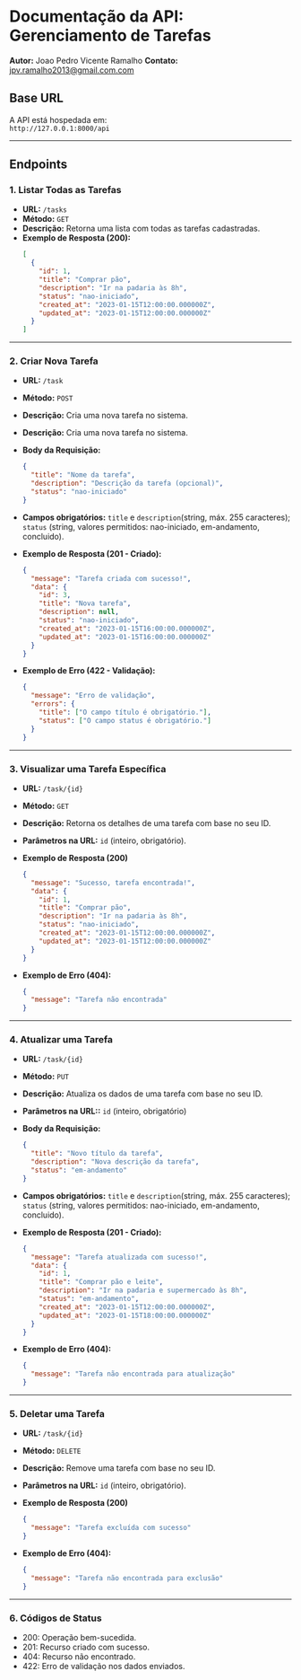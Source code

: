 # Documentação da API: Gerenciamento de Tarefas

**Autor:** Joao Pedro Vicente Ramalho
**Contato:** [jpv.ramalho2013@gmail.com.com](mailto:jpv.ramalho2013@gmail.com)

## **Base URL**

A API está hospedada em:  
`http://127.0.0.1:8000/api`

---

## **Endpoints**

### **1. Listar Todas as Tarefas**

- **URL:** `/tasks`
- **Método:** `GET`
- **Descrição:** Retorna uma lista com todas as tarefas cadastradas.
- **Exemplo de Resposta (200):**
  ```json
  [
    {
      "id": 1,
      "title": "Comprar pão",
      "description": "Ir na padaria às 8h",
      "status": "nao-iniciado",
      "created_at": "2023-01-15T12:00:00.000000Z",
      "updated_at": "2023-01-15T12:00:00.000000Z"
    }
  ]
  ```

---

### **2. Criar Nova Tarefa**

- **URL:** `/task`
- **Método:** `POST`
- **Descrição:** Cria uma nova tarefa no sistema.
- **Descrição:** Cria uma nova tarefa no sistema.
- **Body da Requisição:**

  ```json
  {
    "title": "Nome da tarefa",
    "description": "Descrição da tarefa (opcional)",
    "status": "nao-iniciado"
  }
  ```

- **Campos obrigatórios:** `title` e `description`(string, máx. 255 caracteres); `status` (string, valores permitidos: nao-iniciado, em-andamento, concluido).

- **Exemplo de Resposta (201 - Criado):**

  ```json
  {
    "message": "Tarefa criada com sucesso!",
    "data": {
      "id": 3,
      "title": "Nova tarefa",
      "description": null,
      "status": "nao-iniciado",
      "created_at": "2023-01-15T16:00:00.000000Z",
      "updated_at": "2023-01-15T16:00:00.000000Z"
    }
  }
  ```

- **Exemplo de Erro (422 - Validação):**

  ```json
  {
    "message": "Erro de validação",
    "errors": {
      "title": ["O campo título é obrigatório."],
      "status": ["O campo status é obrigatório."]
    }
  }
  ```

---

### **3. Visualizar uma Tarefa Específica**

- **URL:** `/task/{id}`
- **Método:** `GET`
- **Descrição:** Retorna os detalhes de uma tarefa com base no seu ID.
- **Parâmetros na URL:** `id` (inteiro, obrigatório).
- **Exemplo de Resposta (200)**

  ```json
  {
    "message": "Sucesso, tarefa encontrada!",
    "data": {
      "id": 1,
      "title": "Comprar pão",
      "description": "Ir na padaria às 8h",
      "status": "nao-iniciado",
      "created_at": "2023-01-15T12:00:00.000000Z",
      "updated_at": "2023-01-15T12:00:00.000000Z"
    }
  }
  ```

- **Exemplo de Erro (404):**

  ```json
  {
    "message": "Tarefa não encontrada"
  }
  ```

---

### **4. Atualizar uma Tarefa**

- **URL:** `/task/{id}`
- **Método:** `PUT`
- **Descrição:** Atualiza os dados de uma tarefa com base no seu ID.
- **Parâmetros na URL::** `id` (inteiro, obrigatório)
- **Body da Requisição:**

  ```json
  {
    "title": "Novo título da tarefa",
    "description": "Nova descrição da tarefa",
    "status": "em-andamento"
  }
  ```

- **Campos obrigatórios:** `title` e `description`(string, máx. 255 caracteres); `status` (string, valores permitidos: nao-iniciado, em-andamento, concluido).

- **Exemplo de Resposta (201 - Criado):**

  ```json
  {
    "message": "Tarefa atualizada com sucesso!",
    "data": {
      "id": 1,
      "title": "Comprar pão e leite",
      "description": "Ir na padaria e supermercado às 8h",
      "status": "em-andamento",
      "created_at": "2023-01-15T12:00:00.000000Z",
      "updated_at": "2023-01-15T18:00:00.000000Z"
    }
  }
  ```

- **Exemplo de Erro (404):**

  ```json
  {
    "message": "Tarefa não encontrada para atualização"
  }
  ```

---

### **5. Deletar uma Tarefa**

- **URL:** `/task/{id}`
- **Método:** `DELETE`
- **Descrição:** Remove uma tarefa com base no seu ID.
- **Parâmetros na URL:** `id` (inteiro, obrigatório).
- **Exemplo de Resposta (200)**

  ```json
  {
    "message": "Tarefa excluída com sucesso"
  }
  ```

- **Exemplo de Erro (404):**

  ```json
  {
    "message": "Tarefa não encontrada para exclusão"
  }
  ```

---

### **6. Códigos de Status**

- 200: Operação bem-sucedida.
- 201: Recurso criado com sucesso.
- 404: Recurso não encontrado.
- 422: Erro de validação nos dados enviados.
